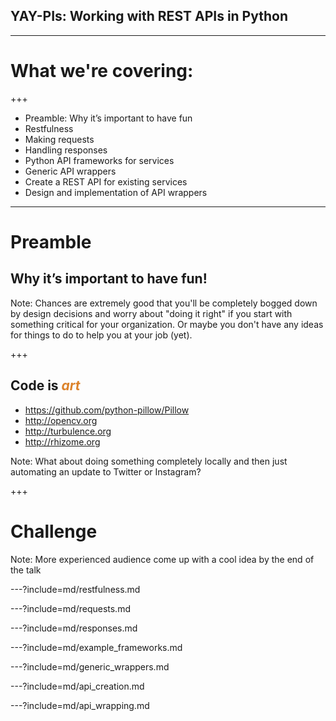 ## YAY-PIs: Working with REST APIs in Python

---

#  What we're covering:

+++

- Preamble: Why it’s important to have fun <!-- .element: class="fragment" -->
- Restfulness                              <!-- .element: class="fragment" -->
- Making requests <!-- .element: class="fragment" -->
- Handling responses<!-- .element: class="fragment" -->
- Python API frameworks for services<!-- .element: class="fragment" -->
- Generic API wrappers <!-- .element: class="fragment" -->
- Create a REST API for existing services <!-- .element: class="fragment" -->
- Design and implementation of API wrappers <!-- .element: class="fragment" -->

---
# Preamble
## Why it’s important to have fun!

Note:
Chances are extremely good that you'll be completely bogged down by design decisions and worry about
"doing it right" if you start with something critical for your organization. Or maybe you don't have
any ideas for things to do to help you at your job (yet).

+++

## Code is <span style='color: #DC822A'>*art*</span>

- https://github.com/python-pillow/Pillow <!-- .element: class="fragment" -->
- http://opencv.org <!-- .element: class="fragment" -->
- http://turbulence.org <!-- .element: class="fragment" -->
- http://rhizome.org <!-- .element: class="fragment" -->

Note:
What about doing something completely locally and then just automating an update to Twitter or Instagram?

+++
# Challenge 

Note:
More experienced audience come up with a cool idea by the end of the talk

---?include=md/restfulness.md

---?include=md/requests.md

---?include=md/responses.md

---?include=md/example_frameworks.md

---?include=md/generic_wrappers.md

---?include=md/api_creation.md

---?include=md/api_wrapping.md